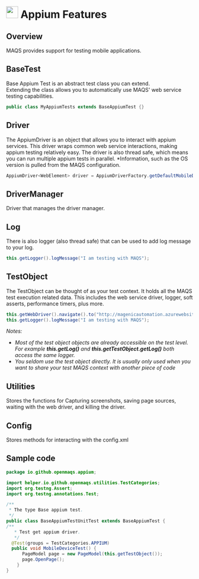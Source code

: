 # <img src="resources/MAQS.jpg" height="32" width="32"> Appium Features

## Overview
MAQS provides support for testing mobile applications.  	

## BaseTest
Base Appium Test is an abstract test class you can extend.  
Extending the class allows you to automatically use MAQS' web service testing capabilities.
```java
public class MyAppiumTests extends BaseAppiumTest {}
```

## Driver
The AppiumDriver is an object that allows you to interact with appium services.
This driver wraps common web service interactions, making appium testing relatively easy.
The driver is also thread safe, which means you can run multiple appium tests in parallel.
*Information, such as the OS version is pulled from the MAQS configuration.
```java
AppiumDriver<WebElement> driver = AppiumDriverFactory.getDefaultMobileDriver();
```

## DriverManager
Driver that manages the driver manager.

## Log
There is also logger (also thread safe) that can be used to add log message to your log.
```java
this.getLogger().logMessage("I am testing with MAQS");
```

## TestObject
The TestObject can be thought of as your test context.
It holds all the MAQS test execution related data.
This includes the web service driver, logger, soft asserts, performance timers, plus more.

```java
this.getWebDriver().navigate().to("http://magenicautomation.azurewebsites.net/");
this.getLogger().logMessage("I am testing with MAQS");
```
*Notes:*  
* *Most of the test object objects are already accessible on the test level. For example **this.getLog()** and **this.getTestObject.getLog()** both access the same logger.*
* *You seldom use the test object directly. It is usually only used when you want to share your test MAQS context with another piece of code*

## Utilities
Stores the functions for Capturing screenshots, saving page sources, waiting with the web driver, and killing the driver.

## Config
Stores methods for interacting with the config.xml

## Sample code
```java
package io.github.openmaqs.appium;

import helper.io.github.openmaqs.utilities.TestCategories;
import org.testng.Assert;
import org.testng.annotations.Test;

/**
 * The type Base appium test.
 */
public class BaseAppiumTestUnitTest extends BaseAppiumTest {
/**
   * Test get appium driver.
   */
  @Test(groups = TestCategories.APPIUM)
  public void MobileDeviceTest() {
      PageModel page = new PageModel(this.getTestObject());
      page.OpenPage();
    }   
}
```